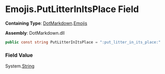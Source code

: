 # Emojis\.PutLitterInItsPlace Field

**Containing Type**: [DotMarkdown](../../README.md)\.[Emojis](../README.md)

**Assembly**: DotMarkdown\.dll

```csharp
public const string PutLitterInItsPlace = ":put_litter_in_its_place:"
```

### Field Value

System\.[String](https://docs.microsoft.com/en-us/dotnet/api/system.string)